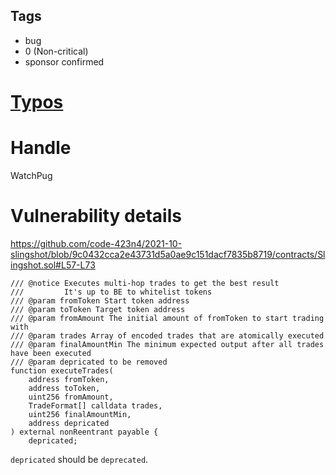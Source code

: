 ## Tags

- bug
- 0 (Non-critical)
- sponsor confirmed

# [Typos](https://github.com/code-423n4/2021-10-slingshot-findings/issues/71) 

# Handle

WatchPug


# Vulnerability details

https://github.com/code-423n4/2021-10-slingshot/blob/9c0432cca2e43731d5a0ae9c151dacf7835b8719/contracts/Slingshot.sol#L57-L73

```solidity=57
/// @notice Executes multi-hop trades to get the best result
///         It's up to BE to whitelist tokens
/// @param fromToken Start token address
/// @param toToken Target token address
/// @param fromAmount The initial amount of fromToken to start trading with
/// @param trades Array of encoded trades that are atomically executed
/// @param finalAmountMin The minimum expected output after all trades have been executed
/// @param depricated to be removed
function executeTrades(
    address fromToken,
    address toToken,
    uint256 fromAmount,
    TradeFormat[] calldata trades,
    uint256 finalAmountMin,
    address depricated
) external nonReentrant payable {
    depricated;
```

`depricated` should be `deprecated`.


